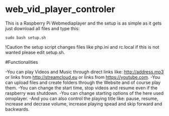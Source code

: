 # web_vid_player_controler

This is a Raspberry Pi Webmediaplayer and the setup is as simple as it gets just download all files and type this:
```
sudo bash setup.sh
```
!Caution the setup script changes files like php.ini and rc.local if this is not wanted please edit setup.sh.

#Functionalities

-You can play Videos and Music through direct links like: http://address.mp3 or links from http://streamcloud.eu or links from https://youtube.com.
-You can upload files and create folders through the Website and of course play them.
-You can change the start time, stop videos and resume even if the raspberry was shutdown.
-You can change starting options of the here used omxplayer.
-And you can also control the playing title like: pause, resume, increase and decrase volume, increase playing spead and skip forward and backwards.
